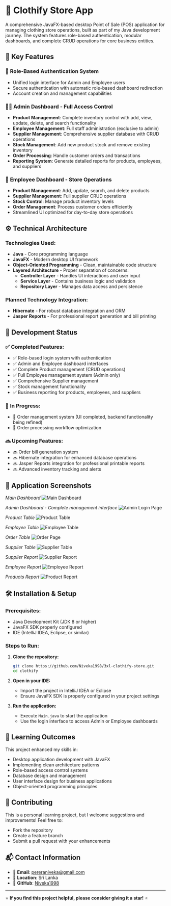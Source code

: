 # 🧵 Clothify Store App

A comprehensive JavaFX-based desktop Point of Sale (POS) application for managing clothing store operations, built as part of my Java development journey. The system features role-based authentication, modular dashboards, and complete CRUD operations for core business entities.

## 🚀 Key Features

### 🔐 **Role-Based Authentication System**
- Unified login interface for Admin and Employee users
- Secure authentication with automatic role-based dashboard redirection
- Account creation and management capabilities

### 🧑‍💼 **Admin Dashboard - Full Access Control**
- **Product Management**: Complete inventory control with add, view, update, delete, and search functionality
- **Employee Management**: Full staff administration (exclusive to admin)
- **Supplier Management**: Comprehensive supplier database with CRUD operations
- **Stock Management**: Add new product stock and remove existing inventory
- **Order Processing**: Handle customer orders and transactions
- **Reporting System**: Generate detailed reports for products, employees, and suppliers

### 👕 **Employee Dashboard - Store Operations**
- **Product Management**: Add, update, search, and delete products
- **Supplier Management**: Full supplier CRUD operations
- **Stock Control**: Manage product inventory levels
- **Order Management**: Process customer orders efficiently
- Streamlined UI optimized for day-to-day store operations

## ⚙️ **Technical Architecture**

### **Technologies Used:**
- **Java** - Core programming language
- **JavaFX** - Modern desktop UI framework
- **Object-Oriented Programming** - Clean, maintainable code structure
- **Layered Architecture** - Proper separation of concerns:
  - **Controller Layer** - Handles UI interactions and user input
  - **Service Layer** - Contains business logic and validation
  - **Repository Layer** - Manages data access and persistence

### **Planned Technology Integration:**
- **Hibernate** - For robust database integration and ORM
- **Jasper Reports** - For professional report generation and bill printing

## 📌 **Development Status**

### ✅ **Completed Features:**
- ✅ Role-based login system with authentication
- ✅ Admin and Employee dashboard interfaces  
- ✅ Complete Product management (CRUD operations)
- ✅ Full Employee management system (Admin only)
- ✅ Comprehensive Supplier management
- ✅ Stock management functionality
- ✅ Business reporting for products, employees, and suppliers

### 🔄 **In Progress:**
- 🔄 Order management system (UI completed, backend functionality being refined)
- 🔄 Order processing workflow optimization

### 🔜 **Upcoming Features:**
- 🔜 Order bill generation system
- 🔜 Hibernate integration for enhanced database operations
- 🔜 Jasper Reports integration for professional printable reports
- 🔜 Advanced inventory tracking and alerts

## 📸 **Application Screenshots**

*Main Dashboard*
![Main Dashboard](https://github.com/user-attachments/assets/ba27e1f3-bd09-41cc-be90-3584fb31dce1)

*Admin Dashboard - Complete management interface*
![Admin Login Page](https://github.com/user-attachments/assets/a90eaa33-b4c8-49f2-b96e-f123cafadb61)

*Product Table*
![Product Table](https://github.com/user-attachments/assets/31851962-e95d-41e8-8d0d-aea8af0b3d65)

*Employee Table*
![Employee Table](https://github.com/user-attachments/assets/be381741-d608-4fc3-a375-358cc626ce15)

*Order Table*
![Order Page](https://github.com/user-attachments/assets/7c7b8586-2102-470c-94d1-41c393f25959)

*Supplier Table*
![Supplier Table](https://github.com/user-attachments/assets/a11c99a5-a76a-42d6-ab2c-c96dc116d183)

*Supplier Report*
![Supplier Report](https://github.com/user-attachments/assets/11fdea95-d991-4742-a34b-cb84a7787377)

*Employee Report*
![Employee Report](https://github.com/user-attachments/assets/f8479dd8-98e9-4d38-af09-b5dca1183f63)

*Products Report*
![Product Report](https://github.com/user-attachments/assets/6853b584-5d8b-4dd2-aa2a-cc548c656d09)





## 🛠️ **Installation & Setup**

### **Prerequisites:**
- Java Development Kit (JDK 8 or higher)
- JavaFX SDK properly configured
- IDE (IntelliJ IDEA, Eclipse, or similar)

### **Steps to Run:**

1. **Clone the repository:**
   ```bash
   git clone https://github.com/Niveka1998/3xl-clothify-store.git
   cd clothify
   ```

2. **Open in your IDE:**
   - Import the project in IntelliJ IDEA or Eclipse
   - Ensure JavaFX SDK is properly configured in your project settings

3. **Run the application:**
   - Execute `Main.java` to start the application
   - Use the login interface to access Admin or Employee dashboards

## 🎯 **Learning Outcomes**

This project enhanced my skills in:
- Desktop application development with JavaFX
- Implementing clean architecture patterns
- Role-based access control systems
- Database design and management
- User interface design for business applications
- Object-oriented programming principles

## 🤝 **Contributing**

This is a personal learning project, but I welcome suggestions and improvements! Feel free to:
- Fork the repository
- Create a feature branch
- Submit a pull request with your enhancements

## 📬 **Contact Information**

- 📧 **Email**: pereraniveka@gmail.com
- 📍 **Location**: Sri Lanka
- 💼 **GitHub**: [Niveka1998](https://github.com/Niveka1998)

---

⭐ **If you find this project helpful, please consider giving it a star!** ⭐
